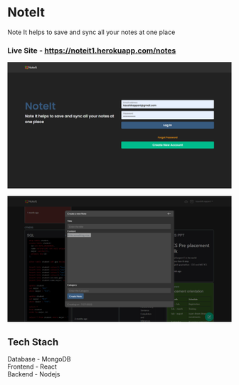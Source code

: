 # NoteIt
Note It helps to save and sync all your notes at one place

### Live Site - https://noteit1.herokuapp.com/notes

![Home page](/UI/UI1.png)

![Home page](/UI/UI2.png)

## Tech Stach
Database - MongoDB     
Frontend - React       
Backend  - Nodejs   
